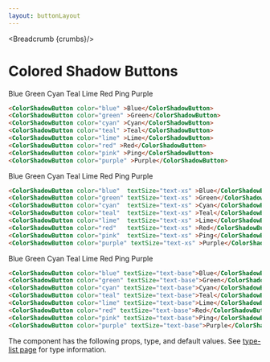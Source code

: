 ```yaml
---
layout: buttonLayout
---
```


<script>
  import Htwo from '../utils/Htwo.svelte'
  import ExampleDiv from '../utils/ExampleDiv.svelte'
  import { ColorShadowButton, Table, TableDefaultRow, Breadcrumb } from '$lib/index';
  import componentProps from '../props/ColorShadowButton.json'
  // Props table
  let items = componentProps.props
	let propHeader = ['Name', 'Type', 'Default']
	
	let divClass='w-full relative overflow-x-auto shadow-md sm:rounded-lg py-4'
let theadClass ='text-xs text-gray-700 uppercase bg-gray-50 dark:bg-gray-700 dark:text-white'

  let crumbs = [
    {
      label:'Home',
      href:'/'
    },
    {
      label:'Buttons',
      href:'/buttons/'
    },
    {
      label:'Colored shadow button',
      href:'/buttons/colored-shadow'
    },
  ]
</script>

<Breadcrumb {crumbs}/>

<h1 class="text-3xl w-full dark:text-white py-8">Colored Shadow Buttons</h1>

<Htwo label="text-sm" />

<ExampleDiv>
<ColorShadowButton color="blue" >Blue</ColorShadowButton>
<ColorShadowButton color="green" >Green</ColorShadowButton>
<ColorShadowButton color="cyan" >Cyan</ColorShadowButton>
<ColorShadowButton color="teal" >Teal</ColorShadowButton>
<ColorShadowButton color="lime" >Lime</ColorShadowButton>
<ColorShadowButton color="red" >Red</ColorShadowButton>
<ColorShadowButton color="pink" >Ping</ColorShadowButton>
<ColorShadowButton color="purple" >Purple</ColorShadowButton>
</ExampleDiv>

```html
<ColorShadowButton color="blue" >Blue</ColorShadowButton>
<ColorShadowButton color="green" >Green</ColorShadowButton>
<ColorShadowButton color="cyan" >Cyan</ColorShadowButton>
<ColorShadowButton color="teal" >Teal</ColorShadowButton>
<ColorShadowButton color="lime" >Lime</ColorShadowButton>
<ColorShadowButton color="red" >Red</ColorShadowButton>
<ColorShadowButton color="pink" >Ping</ColorShadowButton>
<ColorShadowButton color="purple" >Purple</ColorShadowButton>
```

<Htwo label="text-xs" />

<ExampleDiv>
<ColorShadowButton color="blue"  textSize="text-xs" >Blue</ColorShadowButton>
<ColorShadowButton color="green" textSize="text-xs" >Green</ColorShadowButton>
<ColorShadowButton color="cyan"  textSize="text-xs" >Cyan</ColorShadowButton>
<ColorShadowButton color="teal"  textSize="text-xs" >Teal</ColorShadowButton>
<ColorShadowButton color="lime"  textSize="text-xs" >Lime</ColorShadowButton>
<ColorShadowButton color="red"   textSize="text-xs" >Red</ColorShadowButton>
<ColorShadowButton color="pink"  textSize="text-xs" >Ping</ColorShadowButton>
<ColorShadowButton color="purple" textSize="text-xs" >Purple</ColorShadowButton>
</ExampleDiv>

```html
<ColorShadowButton color="blue"  textSize="text-xs" >Blue</ColorShadowButton>
<ColorShadowButton color="green" textSize="text-xs" >Green</ColorShadowButton>
<ColorShadowButton color="cyan"  textSize="text-xs" >Cyan</ColorShadowButton>
<ColorShadowButton color="teal"  textSize="text-xs" >Teal</ColorShadowButton>
<ColorShadowButton color="lime"  textSize="text-xs" >Lime</ColorShadowButton>
<ColorShadowButton color="red"   textSize="text-xs" >Red</ColorShadowButton>
<ColorShadowButton color="pink"  textSize="text-xs" >Ping</ColorShadowButton>
<ColorShadowButton color="purple" textSize="text-xs" >Purple</ColorShadowButton>
```

<Htwo label="text-base" />

<ExampleDiv>
<ColorShadowButton color="blue"  textSize="text-base" >Blue</ColorShadowButton>
<ColorShadowButton color="green" textSize="text-base" >Green</ColorShadowButton>
<ColorShadowButton color="cyan"  textSize="text-base" >Cyan</ColorShadowButton>
<ColorShadowButton color="teal"  textSize="text-base" >Teal</ColorShadowButton>
<ColorShadowButton color="lime"  textSize="text-base" >Lime</ColorShadowButton>
<ColorShadowButton color="red"   textSize="text-base" >Red</ColorShadowButton>
<ColorShadowButton color="pink"  textSize="text-base" >Ping</ColorShadowButton>
<ColorShadowButton color="purple" textSize="text-base" >Purple</ColorShadowButton>
</ExampleDiv>

```html
<ColorShadowButton color="blue" textSize="text-base">Blue</ColorShadowButton>
<ColorShadowButton color="green" textSize="text-base">Green</ColorShadowButton>
<ColorShadowButton color="cyan" textSize="text-base">Cyan</ColorShadowButton>
<ColorShadowButton color="teal" textSize="text-base">Teal</ColorShadowButton>
<ColorShadowButton color="lime" textSize="text-base">Lime</ColorShadowButton>
<ColorShadowButton color="red" textSize="text-base">Red</ColorShadowButton>
<ColorShadowButton color="pink" textSize="text-base">Ping</ColorShadowButton>
<ColorShadowButton color="purple" textSize="text-base">Purple</ColorShadowButton>
```

<Htwo label="Props" />

<p>The component has the following props, type, and default values. See <a href="/type-list">type-list page</a> for type information.</p>

<Table header={propHeader} {divClass} {theadClass}>
  <TableDefaultRow {items} rowState='hover' />
</Table>

